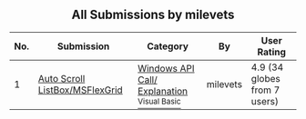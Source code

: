 ﻿<div align="center">

## All Submissions by milevets

</div>

No.  | Submission | Category | By   | User Rating
---- | ---------- | -------- | ---- | -----------
1 | [Auto Scroll ListBox/MSFlexGrid<br />](https://github.com/Planet-Source-Code/milevets-auto-scroll-listbox-msflexgrid__1-14335) | [Windows API Call/ Explanation<br /><sup>Visual Basic</sup>](../ByCategory/windows-api-call-explanation__1-39.md) | milevets | 4.9 (34 globes from 7 users)
